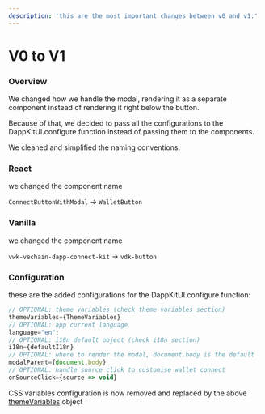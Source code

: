 ```yaml
---
description: 'this are the most important changes between v0 and v1:'
---
```


# V0 to V1

### Overview

We changed how we handle the modal, rendering it as a separate component instead of rendering it right below the button.

Because of that, we decided to pass all the configurations to the DappKitUI.configure function instead of passing them to the components.

We cleaned and simplified the naming conventions.

### React

we changed the component name

&#x20;`ConnectButtonWithModal` -> `WalletButton`

### Vanilla

we changed the component name

`vwk-vechain-dapp-connect-kit` -> `vdk-button`

### Configuration

these are the added configurations for the  DappKitUI.configure function:

```typescript
// OPTIONAL: theme variables (check theme variables section)
themeVariables={ThemeVariables}
// OPTIONAL: app current language
language="en";
// OPTIONAL: i18n default object (check i18n section)
i18n={defaultI18n}
// OPTIONAL: where to render the modal, document.body is the default
modalParent={document.body}
// OPTIONAL: handle source click to customise wallet connect
onSourceClick={source => void}
```

CSS variables configuration is now removed and replaced by the above [themeVariables](theme.md) object
